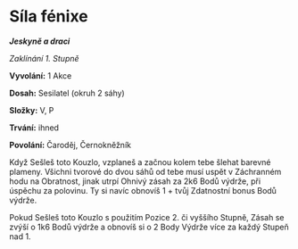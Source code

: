 
# Síla fénixe

***Jeskyně a draci***

*Zaklínání 1. Stupně*

**Vyvolání:** 1 Akce

**Dosah:** Sesilatel (okruh 2 sáhy)

**Složky:** V, P

**Trvání:** ihned

**Povolání:** Čaroděj, Černokněžník

Když Sešleš toto Kouzlo, vzplaneš a začnou kolem tebe šlehat barevné plameny. Všichni tvorové do dvou sáhů od tebe musí uspět v Záchranném hodu na Obratnost, jinak utrpí Ohnivý zásah za 2k6 Bodů výdrže, při úspěchu za polovinu. Ty si navíc obnovíš 1 + tvůj Zdatnostní bonus Bodů výdrže.

Pokud Sešleš toto Kouzlo s použitím Pozice 2. či vyššího Stupně, Zásah se zvýší o 1k6 Bodů výdrže a obnovíš si o 2 Body Výdrže více za každý Stupeň nad 1.
